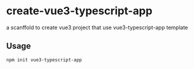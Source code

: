 # create-vue3-typescript-app

a scanffold to create vue3 project that use vue3-typescript-app template

## Usage

```bash
npm init vue3-typescript-app
```
